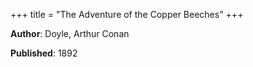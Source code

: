 +++
title = "The Adventure of the Copper Beeches"
+++



**Author**: Doyle, Arthur Conan

**Published**: 1892
